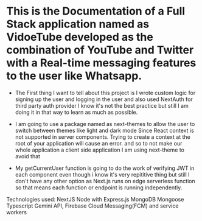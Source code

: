 # This is the Documentation of a Full Stack application named as VidoeTube developed as the combination of YouTube and Twitter with a Real-time messaging features to the user like Whatsapp. 

- The First thing I want to tell about this project is I wrote custom logic for signing up the user and logging in the user and also used NextAuth for third party auth provider I know it's not the best practice but still I am doing it in that way to learn as much as possible.


- I am going to use a package named as next-themes to allow the user to switch between themes like light and dark mode Since React context is not supported in server components. Trying to create a context at the root of your application will cause an error. and so to not make our whole application a client side application I am using next-theme to avoid that


- My getCurrentUser function is going to do the work of verifying JWT in each component even though i know it's very repititive thing but still I don't have any other option as Next.js runs on edge serverless function so that means each function or endpoint is running independently.




Technologies used:
NextJS
Node with Express.js
MongoDB
Mongoose
Typescript
Gemini API,
Firebase Cloud Messaging(FCM) and service workers 
